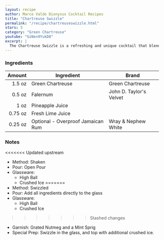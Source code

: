 ```yaml
---
layout: recipe
author: Marco Valdo Dionysus Cocktail Recipes
title: "Chartreuse Swizzle"
permalink: "/recipe/chartreuseswizzle.html"
stars: 5
category: "Green Chartreuse"
youtube: "GiNen9YukD8"
excerpt: |
  The Chartreuse Swizzle is a refreshing and unique cocktail that blends the herbal sweetness of Chartreuse with the tropical flavors of pineapple and lime.
---
```


### Ingredients

|  Amount | Ingredient                        | Brand                   |
| ------: | --------------------------------- | ----------------------- |
|  1.5 oz | Green Chartreuse                  | Green Chartreuse        |
|  0.5 oz | Falernum                          | John D. Taylor's Velvet |
|    1 oz | Pineapple Juice                   |
| 0.75 oz | Fresh Lime Juice                  |
| 0.25 oz | Optional - Overproof Jamaican Rum | Wray & Nephew White     |

### Notes

<<<<<<< Updated upstream
- Method: Shaken
- Pour: Open Pour
- Glassware:
  - High Ball
  - Crushed Ice
=======
- Method: Swizzled
- Pour: Add all ingredients directly to the glass
- Glassware: 
    - High Ball
    - Crushed Ice
>>>>>>> Stashed changes
- Garnish: Grated Nutmeg and a Mint Sprig
- Special Prep: Swizzle in the glass, and top with additional crushed ice.
